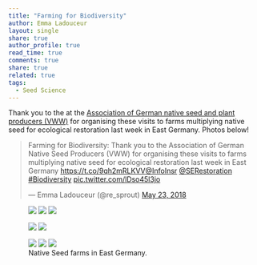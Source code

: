 ```yaml
---
title: "Farming for Biodiversity"
author: Emma Ladouceur
layout: single
share: true
author_profile: true
read_time: true
comments: true
share: true
related: true
tags:
  - Seed Science
---
```



Thank you to the at the [Association of German native seed and plant producers (VWW)](https://www.natur-im-vww.de/en/) for organising these visits to farms multiplying native seed for ecological restoration last week in East Germany. Photos below!


<blockquote class="twitter-tweet" data-lang="en"><p lang="en" dir="ltr">Farming for Biodiversity: Thank you to the Association of German Native Seed Producers (VWW) for organising these visits to farms multiplying native seed for ecological restoration last week in East Germany <a href="https://t.co/9qh2mRLKVV">https://t.co/9qh2mRLKVV</a><a href="https://twitter.com/InfoInsr?ref_src=twsrc%5Etfw">@InfoInsr</a> <a href="https://twitter.com/SERestoration?ref_src=twsrc%5Etfw">@SERestoration</a>  <a href="https://twitter.com/hashtag/Biodiversity?src=hash&amp;ref_src=twsrc%5Etfw">#Biodiversity</a> <a href="https://t.co/lDso45l3jo">pic.twitter.com/lDso45l3jo</a></p>&mdash; Emma Ladouceur (@re_sprout) <a href="https://twitter.com/re_sprout/status/999327271633719296?ref_src=twsrc%5Etfw">May 23, 2018</a></blockquote>
<script async src="https://platform.twitter.com/widgets.js" charset="utf-8"></script>


<figure class="third">
	<img src="/conservation/assets/images/seeds/seeds_for_restoration_Farming_for_biodiversity_3_Emma_Ladouceur.jpg">
	<img src="/conservation/assets/images/seeds/seeds_for_restoration_Farming_for_biodiversity_2_Emma_Ladouceur.jpg">
	<img src="/conservation/assets/images/seeds/seeds_for_restoration_Farming_for_biodiversity_5_Emma_Ladouceur.jpg">
</figure>

<figure class="half">
    <a href="/conservation/assets/images/seeds/seeds_for_restoration_Farming_for_biodiversity_1_Emma_Ladouceur.jpg"><img src="/conservation/assets/images/seeds/seeds_for_restoration_Farming_for_biodiversity_1_Emma_Ladouceur.jpg"></a>
    <a href="//conservation/assets/images/seeds/seeds_for_restoration_Farming_for_biodiversity_4_Emma_Ladouceur.jpg"><img src="/conservation/assets/images/seeds/seeds_for_restoration_Farming_for_biodiversity_4_Emma_Ladouceur.jpg"></a>
</figure>

<figure class="third">
	<img src="/conservation/assets/images/seeds/seeds_for_restoration_Farming_for_biodiversity_6_Emma_Ladouceur.jpg">
	<img src="/conservation/assets/images/seeds/seeds_for_restoration_Farming_for_biodiversity_7_Emma_Ladouceur.jpg">
	<img src="/conservation/assets/images/seeds/seeds_for_restoration_Farming_for_biodiversity_8_Emma_Ladouceur.jpg">
	<figcaption>Native Seed farms in East Germany.</figcaption>
</figure>